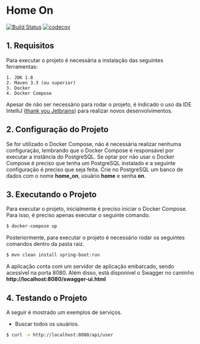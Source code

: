 # Home On

[![Build Status](https://travis-ci.org/bbranquinho/homeon.svg?branch=master)](https://travis-ci.org/bbranquinho/homeon) [![codecov](https://codecov.io/gh/bbranquinho/homeon/branch/master/graph/badge.svg)](https://codecov.io/gh/bbranquinho/homeon)

## 1. Requisitos

Para executar o projeto é necessária a instalação das seguintes ferramentas:

    1. JDK 1.8
    2. Maven 3.3 (ou superior)
    3. Docker
    4. Docker Compose

Apesar de não ser necessário para rodar o projeto, é indicado o uso da IDE IntelliJ ([thank you Jetbrains](https://www.jetbrains.com/idea/)) para realizar novos desenvolvimentos.

## 2. Configuração do Projeto

Se for utilizado o Docker Compose, não é necessária realizar nenhuma configuração, lembrando que o Docker Compose é responsável por executar a instância do PostgreSQL. Se optar por não usar o Docker Compose é preciso que tenha um PostgreSQL instalado e a seguinte configuração é preciso que seja feita. Crie no PostgreSQL um banco de dados com o nome **home_on**, usuário **home** e senha **on**.

## 3. Executando o Projeto

Para executar o projeto, inicialmente é preciso iniciar o Docker Compose. Para isso, é preciso apenas executar o seguinte comando.

```sh
$ docker-compose up
```

Posteriormente, para executar o projeto é necessário rodar os seguintes comandos dentro da pasta raiz.

```sh
$ mvn clean install spring-boot:run
```

A aplicação conta com um servidor de aplicação embarcado, sendo acessível na porta 8080. Além disso, está disponível o Swagger no caminho **ht<span>tp://localhost:8080/swagger-ui.html**

## 4. Testando o Projeto

A seguir é mostrado um exemplos de serviços.

* Buscar todos os usuários.

```sh
$ curl -v http://localhost:8080/api/user
```
